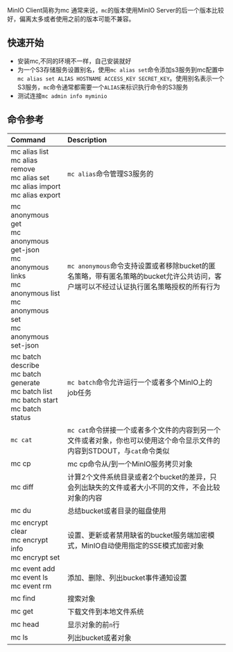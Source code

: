 MinIO Client简称为mc
通常来说，`mc`的版本使用MinIO Server的后一个版本比较好，偏离太多或者使用之前的版本可能不兼容。
## 快速开始
- 安装mc,不同的环境不一样，自己安装就好
- 为一个S3存储服务设置别名，使用`mc alias set`命令添加s3服务到mc配置中`mc alias set ALIAS HOSTNAME ACCESS_KEY SECRET_KEY`。使用别名表示一个S3服务，`mc`命令通常都需要一个`ALIAS`来标识执行命令的S3服务
- 测试连接`mc admin info myminio`

## 命令参考
|Command|Description|
|:---|:---|
|mc alias list</br>mc alias remove</br>mc alias set</br>mc alias import</br>mc alias export|`mc alias`命令管理S3服务的|
|mc anonymous get</br>mc anonymous get-json</br>mc anonymous links</br>mc anonymous list</br>mc anonymous set</br>mc anonymous set-json|`mc anonymous`命令支持设置或者移除bucket的匿名策略，带有匿名策略的bucket允许公共访问，客户端可以不经过认证执行匿名策略授权的所有行为|
|mc batch describe</br>mc batch generate</br>mc batch list</br>mc batch start</br>mc batch status|`mc batch`命令允许运行一个或者多个MinIO上的job任务|
|`mc cat`|`mc cat`命令拼接一个或者多个文件的内容到另一个文件或者对象，你也可以使用这个命令显示文件的内容到STDOUT，与`cat`命令类似|
|mc cp|mc cp命令从/到一个MinIO服务拷贝对象|
|mc diff|计算2个文件系统目录或者2个bucket的差异，只会列出缺失的文件或者大小不同的文件，不会比较对象的内容|
|mc du|总结bucket或者目录的磁盘使用|
|mc encrypt clear</br>mc encrypt info</br>mc encrypt set|设置、更新或者禁用缺省的bucket服务端加密模式，MinIO自动使用指定的SSE模式加密对象|
|mc event add</br>mc event ls</br>mc event rm|添加、删除、列出bucket事件通知设置|
|mc find|搜索对象|
|mc get|下载文件到本地文件系统|
|mc head|显示对象的前`n`行|
|mc ls|列出bucket或者对象|